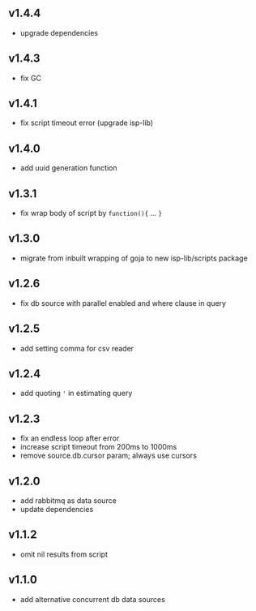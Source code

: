 ## v1.4.4
* upgrade dependencies
## v1.4.3
* fix GC
## v1.4.1
* fix script timeout error (upgrade isp-lib)
## v1.4.0
* add uuid generation function
## v1.3.1
* fix wrap body of script by `function(){` ... `}`
## v1.3.0
* migrate from inbuilt wrapping of goja to new isp-lib/scripts package
## v1.2.6
* fix db source with parallel enabled and where clause in query
## v1.2.5
* add setting comma for csv reader
## v1.2.4
* add quoting `'` in estimating query
## v1.2.3
* fix an endless loop after error
* increase script timeout from 200ms to 1000ms
* remove source.db.cursor param; always use cursors
## v1.2.0
* add rabbitmq as data source
* update dependencies
## v1.1.2
* omit nil results from script
## v1.1.0
* add alternative concurrent db data sources

